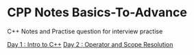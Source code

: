 # CPP Notes Basics-To-Advance
C++ Notes and Practise question for interview practise

[Day 1 : Intro to C++](/Day1/README.md)
[Day 2 : Operator and Scope Resolution](/Day2/README.md)